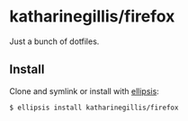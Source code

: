 # katharinegillis/firefox
Just a bunch of dotfiles.

## Install
Clone and symlink or install with [ellipsis][ellipsis]:

```
$ ellipsis install katharinegillis/firefox
```

[ellipsis]: http://ellipsis.sh
